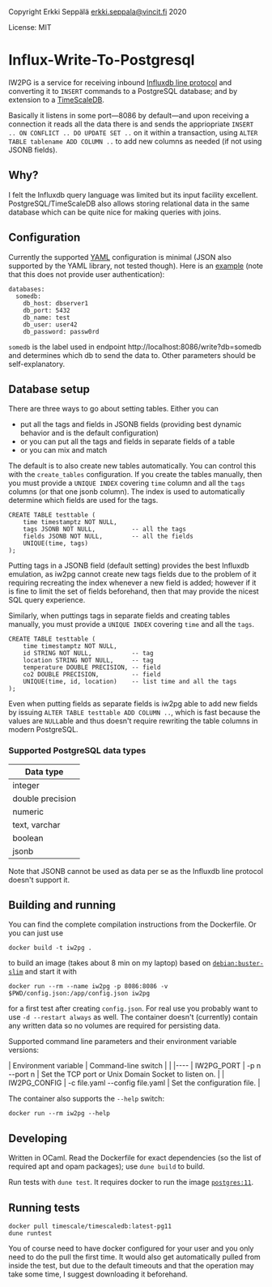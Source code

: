 Copyright Erkki Seppälä <erkki.seppala@vincit.fi> 2020

License: MIT

# Influx-Write-To-Postgresql #

IW2PG is a service for receiving inbound [Influxdb line
protocol](https://v2.docs.influxdata.com/v2.0/reference/syntax/line-protocol/)
and converting it to `INSERT` commands to a PostgreSQL database; and
by extension to a [TimeScaleDB](https://www.timescale.com/).

Basically it listens in some port—8086 by default—and upon receiving a
connection it reads all the data there is and sends the appriopriate
`INSERT .. ON CONFLICT .. DO UPDATE SET ..` on it within a
transaction, using `ALTER TABLE tablename ADD COLUMN ..` to add new
columns as needed (if not using JSONB fields).

## Why? ##

I felt the Influxdb query language was limited but its input facility
excellent. PostgreSQL/TimeScaleDB also allows storing relational data
in the same database which can be quite nice for making queries with
joins.

## Configuration ##

Currently the supported [YAML](https://yaml.org) configuration is
minimal (JSON also supported by the YAML library, not tested
though). Here is an [example](config.minimal.yaml) (note that this
does not provide user authentication):

```
databases:
  somedb:
    db_host: dbserver1
    db_port: 5432
    db_name: test
    db_user: user42
    db_password: passw0rd
```

`somedb` is the label used in endpoint
http://localhost:8086/write?db=somedb and determines which db to send
the data to. Other parameters should be self-explanatory.

## Database setup ##

There are three ways to go about setting tables. Either you can

  * put all the tags and fields in JSONB fields (providing best dynamic behavior and is the default configuration)
  * or you can put all the tags and fields in separate fields of a table
  * or you can mix and match

The default is to also create new tables automatically. You can
control this with the `create_tables` configuration. If you create the
tables manually, then you must provide a `UNIQUE INDEX` covering
`time` column and all the `tags` columns (or that one jsonb
column). The index is used to automatically determine which fields are
used for the tags.

```
CREATE TABLE testtable (
    time timestamptz NOT NULL,
    tags JSONB NOT NULL,          -- all the tags
    fields JSONB NOT NULL,        -- all the fields
    UNIQUE(time, tags)
);
```

Putting tags in a JSONB field (default setting) provides the best
Influxdb emulation, as iw2pg cannot create new tags fields due to the
problem of it requiring recreating the index whenever a new field is
added; however if it is fine to limit the set of fields beforehand,
then that may provide the nicest SQL query experience.

Similarly, when puttings tags in separate fields and creating tables
manually, you must provide a `UNIQUE INDEX` covering `time` and all
the `tags`.

```
CREATE TABLE testtable (
    time timestamptz NOT NULL,
    id STRING NOT NULL,           -- tag
    location STRING NOT NULL,     -- tag
    temperature DOUBLE PRECISION, -- field
    co2 DOUBLE PRECISION,         -- field
    UNIQUE(time, id, location)    -- list time and all the tags
);
```

Even when putting fields as separate fields is iw2pg able to add new
fields by issuing `ALTER TABLE testtable ADD COLUMN ..`, which is fast
because the values are `NULL`able and thus doesn't require rewriting
the table columns in modern PostgreSQL.

### Supported PostgreSQL data types ###

| Data type |
|---|
| integer |
| double precision |
| numeric |
| text, varchar |
| boolean |
| jsonb |

Note that JSONB cannot be used as data per se as the Influxdb line
protocol doesn't support it.

## Building and running ##

You can find the complete compilation instructions from the
Dockerfile. Or you can just use

```
docker build -t iw2pg .
```

to build an image (takes about 8 min on my laptop) based on
[`debian:buster-slim`](https://hub.docker.com/_/debian) and start it
with

```
docker run --rm --name iw2pg -p 8086:8086 -v $PWD/config.json:/app/config.json iw2pg
```

for a first test after creating `config.json`. For real use you
probably want to use `-d --restart always` as well. The container
doesn't (currently) contain any written data so no volumes are
required for persisting data.

Supported command line parameters and their environment variable versions:

| Environment variable | Command-line switch | |
|----
| IW2PG\_PORT | -p n --port n | Set the TCP port or Unix Domain Socket to listen on. |
| IW2PG\_CONFIG | -c file.yaml --config file.yaml | Set the configuration file. |

The container also supports the `--help` switch:

```
docker run --rm iw2pg --help
```

## Developing ##

Written in OCaml. Read the Dockerfile for exact dependencies (so the
list of required apt and opam packages); use `dune build` to build.

Run tests with `dune test`. It requires docker to run the image
[`postgres:11`](https://hub.docker.com/_/postgres).

## Running tests ##

```
docker pull timescale/timescaledb:latest-pg11
dune runtest
```

You of course need to have docker configured for your user and you
only need to do the pull the first time. It would also get
automatically pulled from inside the test, but due to the default
timeouts and that the operation may take some time, I suggest
downloading it beforehand.

<!-- Local Variables: -->
<!-- tab-width: 8 -->
<!-- End: -->
